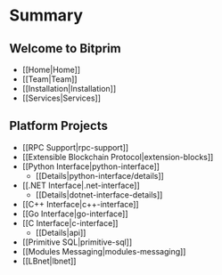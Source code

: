 # Summary

## Welcome to Bitprim

* [[Home|Home]]
* [[Team|Team]]
* [[Installation|Installation]] 
* [[Services|Services]]

## Platform Projects

* [[RPC Support|rpc-support]]
* [[Extensible Blockchain Protocol|extension-blocks]]
* [[Python Interface|python-interface]]
  * [[Details|python-interface/details]]
* [[.NET Interface|.net-interface]]
  * [[Details|dotnet-interface-details]]
* [[C++ Interface|c++-interface]]
* [[Go Interface|go-interface]]
* [[C Interface|c-interface]]
    * [[Details|api]]
* [[Primitive SQL|primitive-sql]]
* [[Modules Messaging|modules-messaging]]
* [[LBnet|lbnet]]
